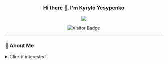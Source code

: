 
<div align="center">
  


  
### Hi there 👋, I'm Kyrylo Yesypenko 
<img src="https://media.giphy.com/media/v1.Y2lkPWVjZjA1ZTQ3NHhoOXh6YnA0ZjM5ODNwdG5zOHM1N3lzaGNndmQ3MXRwZHBqN2w1YyZlcD12MV9naWZzX3JlbGF0ZWQmY3Q9Zw/MNprNJEYONFQI/giphy.gif">

![Visitor Badge](https://komarev.com/ghpvc/?username=KirYes&style=flat-square)

</div>

---
### 🚀 About Me 
 <details>
  <summary> Click if interested</summary>
<br>
  
 I'm a third-year Software Engineering student at **Politechnika Opolska** (Poland), originally from **Ukraine 🇺🇦**, passionate about building software and exploring new technologies.

<br>

- 💬 Ask me about anything you want
- 📫 How to reach me: kyrylo.yesypenko@student.po.edu.pl
- 😄 Pronouns: He/Him
- ⚡ Fun fact: I use Arch Linux btw 😄

---

### 🛠️ Languages I've Worked With
![C](https://img.shields.io/badge/C-00599C?style=flat&logo=c&logoColor=white)
![C++](https://img.shields.io/badge/C++-00599C?style=flat&logo=c%2B%2B&logoColor=white)
![C#](https://img.shields.io/badge/C%23-239120?style=flat&logo=sharp&logoColor=white)
![JavaScript](https://img.shields.io/badge/JavaScript-F7DF1E?style=flat&logo=javascript&logoColor=black)
![PHP](https://img.shields.io/badge/PHP-777BB4?style=flat&logo=php&logoColor=white)
![Rust](https://img.shields.io/badge/Rust-000000?style=flat&logo=rust&logoColor=white)
![Assembly](https://img.shields.io/badge/Assembly-6E4C13?style=flat&logo=gnu-assembler&logoColor=white)

---

### 🗃️ Databases
![MySQL](https://img.shields.io/badge/MySQL-4479A1?style=flat&logo=mysql&logoColor=white)
![Oracle](https://img.shields.io/badge/Oracle-F80000?style=flat&logo=oracle&logoColor=white)
![Microsoft SQL Server](https://img.shields.io/badge/MS_SQL_Server-CC2927?style=flat&logo=microsoft-sql-server&logoColor=white)

---

### 🧰 Tools & Editors
![Visual Studio](https://img.shields.io/badge/Visual_Studio-5C2D91?style=flat&logo=visual-studio&logoColor=white)
![VS Code](https://img.shields.io/badge/VS_Code-007ACC?style=flat&logo=visual-studio-code&logoColor=white)
![MATLAB](https://img.shields.io/badge/MATLAB-0076A8?style=flat&logo=mathworks&logoColor=white)
![Neovim](https://img.shields.io/badge/Neovim-57A143?style=flat&logo=neovim&logoColor=white)
![AutoCAD](https://img.shields.io/badge/AutoCAD-E00000?style=flat&logo=autodesk&logoColor=white)
![Blender](https://img.shields.io/badge/Blender-F5792A?style=flat&logo=blender&logoColor=white)
![CorelDRAW](https://img.shields.io/badge/CorelDRAW-46B12C?style=flat&logo=coreldraw&logoColor=white)
![Arch Linux](https://img.shields.io/badge/Arch_Linux-1793D1?style=flat&logo=arch-linux&logoColor=white)
![Cisco](https://img.shields.io/badge/Cisco-1BA0D7?style=flat&logo=cisco&logoColor=white)

---

### 🌐 Web Technologies
![HTML5](https://img.shields.io/badge/HTML5-E34F26?style=flat&logo=html5&logoColor=white)
![CSS3](https://img.shields.io/badge/CSS3-1572B6?style=flat&logo=css&logoColor=white)

---

### 🔗 Connect with Me
[![LinkedIn](https://img.shields.io/badge/LinkedIn-KyryloYesypenko-blue?style=flat&logo=linkedin)](https://linkedin.com/in/kiryes)

---

### 📊 GitHub Stats
<img src="https://github-readme-stats.vercel.app/api?username=KirYes&show_icons=true&bg_color=00000000&hide_border=true&theme=tokyonight" width="327" />&nbsp;&nbsp;
<img src="https://github-readme-stats.vercel.app/api/top-langs/?username=KirYes&bg_color=00000000&layout=compact&hide_border=true&theme=tokyonight" width="327" />&nbsp;&nbsp;
<img src="https://github-readme-streak-stats.herokuapp.com/?user=KirYes&theme=tokyonight&background=00000000&layout=compact&hide_border=true" width="327" />




---

### 🏆 GitHub Trophies
[![trophy](https://github-profile-trophy.vercel.app/?username=KirYes&theme=tokyonight&no-frame=true&no-bg=true&row=1&column=9)](https://github.com/ryo-ma/github-profile-trophy)



---



### 📂 Featured Projects

🔹 [**FirstWebsite**](https://github.com/KirYes/FirstWebsite): My first ever website  
🔹 [**ComplexNumbersCalculatorQt**](https://github.com/KirYes/ComplexNumbersCalculatorQt): GUI calculator using Qt (C++)  
🔹 [**AnimalMatchingGameMAUI**](https://github.com/KirYes/AnimalMatchingGameMAUI): Game in C# using MAUI  
🔹 [**StudentNotesAppWPF**](https://github.com/KirYes/StudentNotesAppWPF): Notes app in C# with WPF  
🔹 [**WebsiteASP.NET-Core**](https://github.com/KirYes/WebsiteASP.NET-Core): .NET Core app with ChatGPT API, EF, and multiplayer 3D game


---

### 🔭 Currently Working On
- 🔍 Finding an internship, practice, or job to gain real-world experience
- 📖 Reading: *The Rust Programming Language*
- 🧠 Learning: Rust, mastering C/C++, and starting with JavaScript/TypeScript
- 🛠 Building: [Coming soon!]

---
</details>
